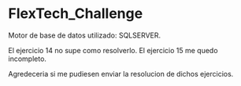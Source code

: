 # FlexTech_Challenge

Motor de base de datos utilizado: SQLSERVER.

El ejercicio 14 no supe como resolverlo.
El ejercicio 15 me quedo incompleto.

Agredeceria si me pudiesen enviar la resolucion de dichos ejercicios.


